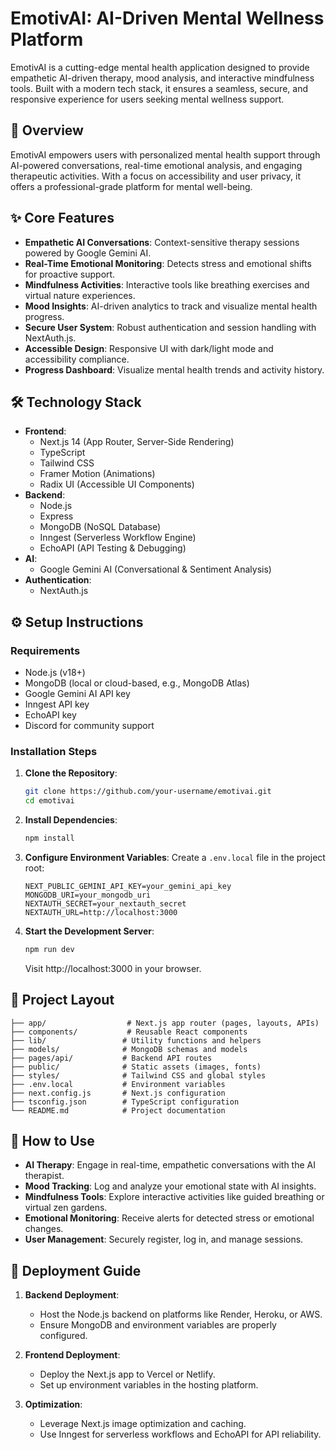 # EmotivAI: AI-Driven Mental Wellness Platform

EmotivAI is a cutting-edge mental health application designed to provide empathetic AI-driven therapy, mood analysis, and interactive mindfulness tools. Built with a modern tech stack, it ensures a seamless, secure, and responsive experience for users seeking mental wellness support.

## 🌈 Overview

EmotivAI empowers users with personalized mental health support through AI-powered conversations, real-time emotional analysis, and engaging therapeutic activities. With a focus on accessibility and user privacy, it offers a professional-grade platform for mental well-being.

## ✨ Core Features

- **Empathetic AI Conversations**: Context-sensitive therapy sessions powered by Google Gemini AI.
- **Real-Time Emotional Monitoring**: Detects stress and emotional shifts for proactive support.
- **Mindfulness Activities**: Interactive tools like breathing exercises and virtual nature experiences.
- **Mood Insights**: AI-driven analytics to track and visualize mental health progress.
- **Secure User System**: Robust authentication and session handling with NextAuth.js.
- **Accessible Design**: Responsive UI with dark/light mode and accessibility compliance.
- **Progress Dashboard**: Visualize mental health trends and activity history.

## 🛠 Technology Stack

- **Frontend**:
  - Next.js 14 (App Router, Server-Side Rendering)
  - TypeScript
  - Tailwind CSS
  - Framer Motion (Animations)
  - Radix UI (Accessible UI Components)
- **Backend**:
  - Node.js
  - Express
  - MongoDB (NoSQL Database)
  - Inngest (Serverless Workflow Engine)
  - EchoAPI (API Testing & Debugging)
- **AI**:
  - Google Gemini AI (Conversational & Sentiment Analysis)
- **Authentication**:
  - NextAuth.js

## ⚙️ Setup Instructions

### Requirements

- Node.js (v18+)
- MongoDB (local or cloud-based, e.g., MongoDB Atlas)
- Google Gemini AI API key
- Inngest API key
- EchoAPI key
- Discord for community support

### Installation Steps

1. **Clone the Repository**:

   ```bash
   git clone https://github.com/your-username/emotivai.git
   cd emotivai
   ```

2. **Install Dependencies**:

   ```bash
   npm install
   ```

3. **Configure Environment Variables**: Create a `.env.local` file in the project root:

   ```env
   NEXT_PUBLIC_GEMINI_API_KEY=your_gemini_api_key
   MONGODB_URI=your_mongodb_uri
   NEXTAUTH_SECRET=your_nextauth_secret
   NEXTAUTH_URL=http://localhost:3000
   ```

4. **Start the Development Server**:

   ```bash
   npm run dev
   ```

   Visit http://localhost:3000 in your browser.

## 📁 Project Layout

```
├── app/                  # Next.js app router (pages, layouts, APIs)
├── components/           # Reusable React components
├── lib/                 # Utility functions and helpers
├── models/              # MongoDB schemas and models
├── pages/api/           # Backend API routes
├── public/              # Static assets (images, fonts)
├── styles/              # Tailwind CSS and global styles
├── .env.local           # Environment variables
├── next.config.js       # Next.js configuration
├── tsconfig.json        # TypeScript configuration
└── README.md            # Project documentation
```

## 📲 How to Use

- **AI Therapy**: Engage in real-time, empathetic conversations with the AI therapist.
- **Mood Tracking**: Log and analyze your emotional state with AI insights.
- **Mindfulness Tools**: Explore interactive activities like guided breathing or virtual zen gardens.
- **Emotional Monitoring**: Receive alerts for detected stress or emotional changes.
- **User Management**: Securely register, log in, and manage sessions.

## 🚀 Deployment Guide

1. **Backend Deployment**:

   - Host the Node.js backend on platforms like Render, Heroku, or AWS.
   - Ensure MongoDB and environment variables are properly configured.

2. **Frontend Deployment**:

   - Deploy the Next.js app to Vercel or Netlify.
   - Set up environment variables in the hosting platform.

3. **Optimization**:

   - Leverage Next.js image optimization and caching.
   - Use Inngest for serverless workflows and EchoAPI for API reliability.
